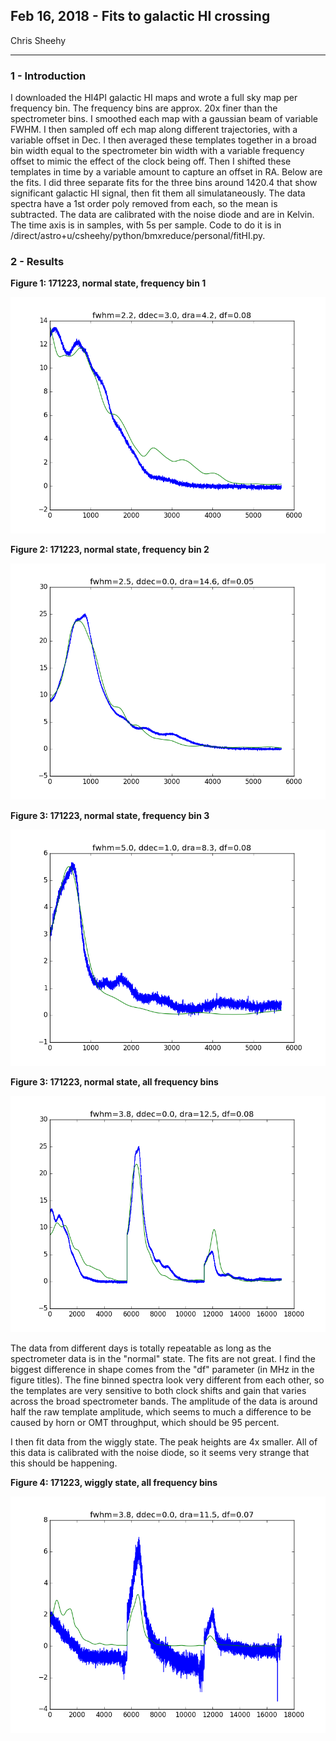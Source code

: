 ## Feb 16, 2018 - Fits to galactic HI crossing

Chris Sheehy
<hr>

### 1 - Introduction

I downloaded the HI4PI galactic HI maps and wrote a full sky map per frequency
bin. The frequency bins are approx. 20x finer than the spectrometer bins. I
smoothed each map with a gaussian beam of variable FWHM. I then sampled off ech
map along different trajectories, with a variable offset in Dec. I then averaged
these templates together in a broad bin width equal to the spectrometer bin
width with a variable frequency offset to mimic the effect of the clock being
off. Then I shifted these templates in time by a variable amount to capture an
offset in RA. Below are the fits. I did three separate fits for the three bins
around 1420.4 that show significant galactic HI signal, then fit them all
simulataneously. The data spectra have a 1st order poly removed from each, so
the mean is subtracted. The data are calibrated with the noise diode and are in
Kelvin. The time axis is in samples, with 5s per sample. Code to do it is in
/direct/astro+u/csheehy/python/bmxreduce/personal/fitHI.py. 



### 2 - Results


**Figure 1: 171223, normal state, frequency bin 1**

![](hifit_17.png)

**Figure 2: 171223, normal state, frequency bin 2**

![](hifit_18.png)

**Figure 3: 171223, normal state, frequency bin 3**

![](hifit_19.png)

**Figure 3: 171223, normal state, all frequency bins**

![](hifit_all.png)


The data from different days is totally repeatable as long as the spectrometer
data is in the "normal" state. The fits are not great. I find the biggest
difference in shape comes from the "df" parameter (in MHz in the figure
titles). The fine binned spectra look very different from each other, so the
templates are very sensitive to both clock shifts and gain that varies across
the broad spectrometer bands. The amplitude of the data is around half the raw
template amplitude, which seems to much a difference to be caused by horn or OMT
throughput, which should be 95 percent.

I then fit data from the wiggly state. The peak heights are 4x smaller. All of
this data is calibrated with the noise diode, so it seems very strange that this
should be happening.

**Figure 4: 171223, wiggly state, all frequency bins**

![](hifit_all_wiggly.png)

